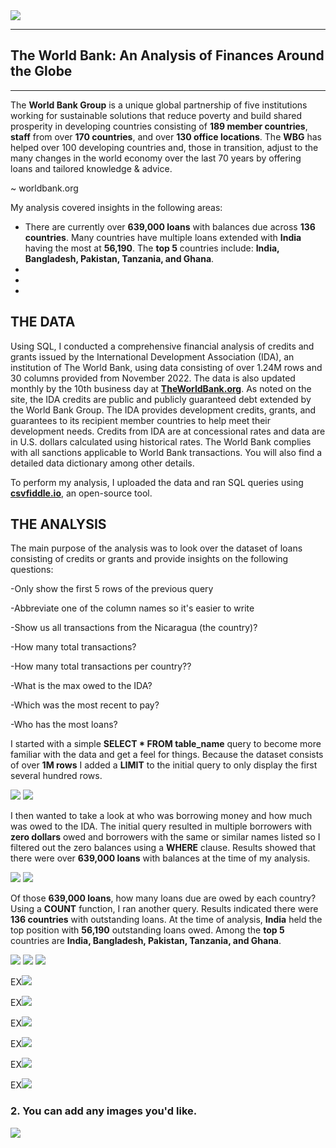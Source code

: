 <img src="images/worldbank_logo.png?raw=true"/>

---
## The World Bank: An Analysis of Finances Around the Globe
---


The **World Bank Group** is a unique global partnership of five institutions working for sustainable solutions that reduce poverty and build shared prosperity in developing countries consisting of **189 member countries**, **staff** from over **170 countries**, and over **130 office locations**. The **WBG** has helped over 100 developing countries and, those in transition, adjust to the many changes in the world economy over the last 70 years by offering loans and tailored knowledge & advice. 

~ worldbank.org


My analysis covered insights in the following areas:

- There are currently over **639,000 loans** with balances due across **136 countries**.  Many countries have multiple loans extended with **India** having the most at **56,190**. The **top 5** countries include: **India, Bangladesh, Pakistan, Tanzania, and Ghana**.
- 
-
-

## THE DATA
Using SQL, I conducted a comprehensive financial analysis of credits and grants issued by the International Development Association (IDA), an institution of The World Bank, using data consisting of over 1.24M rows and 30 columns provided from November 2022.  The data is also updated monthly by the 10th business day at [**TheWorldBank.org**](https://finances.worldbank.org/Loans-and-Credits/IDA-Statement-Of-Credits-and-Grants-Historical-Dat/tdwh-3krx). As noted on the site, the IDA credits are public and publicly guaranteed debt extended by the World Bank Group. The IDA provides development credits, grants, and guarantees to its recipient member countries to help meet their development needs.  Credits from IDA are at concessional rates and data are in U.S. dollars calculated using historical rates. The World Bank complies with all sanctions applicable to World Bank transactions.  You will also find a detailed data dictionary among other details.

To perform my analysis, I uploaded the data and ran SQL queries using [**csvfiddle.io**](https://csvfiddle.io), an open-source tool.






## THE ANALYSIS

The main purpose of the analysis was to look over the dataset of loans consisting of credits or grants and provide insights on the following questions:





-Only show the first 5 rows of the previous query 

-Abbreviate one of the column names so it's easier to write 

-Show us all transactions from the Nicaragua (the country)?

-How many total transactions? 

-How many total transactions per country?? 

-What is the max owed to the IDA?

-Which was the most recent to pay?

-Who has the most loans? 



I started with a simple **SELECT * FROM table_name** query to become more familiar with the data and get a feel for things.  Because the dataset consists of over **1M rows** I added a **LIMIT** to the initial query to only display the first several hundred rows.

<img src="images/Code3.png?raw=true"/>
<img src="images/Code3Query.png?raw=true"/>

I then wanted to take a look at who was borrowing money and how much was owed to the IDA.  The initial query resulted in multiple borrowers with **zero dollars** owed and borrowers with the same or similar names listed so I filtered out the zero balances using a **WHERE** clause.  Results showed that there were over **639,000 loans** with balances at the time of my analysis.

<img src="images/Code2.png?raw=true"/>
<img src="images/Code2Query.png?raw=true"/>

Of those **639,000 loans**, how many loans due are owed by each country?  Using a **COUNT** function, I ran another query. Results indicated there were **136 countries** with outstanding loans.  At the time of analysis, **India** held the top position with **56,190** outstanding loans owed.  Among the **top 5** countries are **India, Bangladesh, Pakistan, Tanzania, and Ghana**.

<img src="images/Code1.png?raw=true"/>
<img src="images/Code1Query.png?raw=true"/>
<img src="images/Code2Query2.png?raw=true"/>

EX<img src="images/Code1Query.png?raw=true"/>

EX<img src="images/Code1Query.png?raw=true"/>

EX<img src="images/Code1Query.png?raw=true"/>

EX<img src="images/Code1Query.png?raw=true"/>

EX<img src="images/Code1Query.png?raw=true"/>

EX<img src="images/Code1Query.png?raw=true"/>




### 2. You can add any images you'd like. 

<img src="images/dummy_thumbnail.jpg?raw=true"/>
